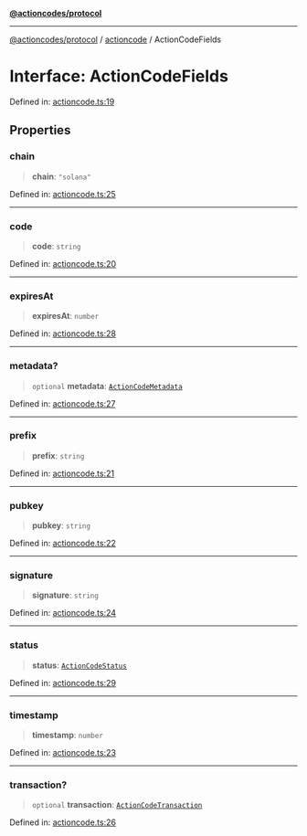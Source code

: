 [**@actioncodes/protocol**](../../README.md)

***

[@actioncodes/protocol](../../modules.md) / [actioncode](../README.md) / ActionCodeFields

# Interface: ActionCodeFields

Defined in: [actioncode.ts:19](https://github.com/otaprotocol/actioncodes/blob/57f8663219c9af5c455731c797e721cd72058ff4/src/actioncode.ts#L19)

## Properties

### chain

> **chain**: `"solana"`

Defined in: [actioncode.ts:25](https://github.com/otaprotocol/actioncodes/blob/57f8663219c9af5c455731c797e721cd72058ff4/src/actioncode.ts#L25)

***

### code

> **code**: `string`

Defined in: [actioncode.ts:20](https://github.com/otaprotocol/actioncodes/blob/57f8663219c9af5c455731c797e721cd72058ff4/src/actioncode.ts#L20)

***

### expiresAt

> **expiresAt**: `number`

Defined in: [actioncode.ts:28](https://github.com/otaprotocol/actioncodes/blob/57f8663219c9af5c455731c797e721cd72058ff4/src/actioncode.ts#L28)

***

### metadata?

> `optional` **metadata**: [`ActionCodeMetadata`](ActionCodeMetadata.md)

Defined in: [actioncode.ts:27](https://github.com/otaprotocol/actioncodes/blob/57f8663219c9af5c455731c797e721cd72058ff4/src/actioncode.ts#L27)

***

### prefix

> **prefix**: `string`

Defined in: [actioncode.ts:21](https://github.com/otaprotocol/actioncodes/blob/57f8663219c9af5c455731c797e721cd72058ff4/src/actioncode.ts#L21)

***

### pubkey

> **pubkey**: `string`

Defined in: [actioncode.ts:22](https://github.com/otaprotocol/actioncodes/blob/57f8663219c9af5c455731c797e721cd72058ff4/src/actioncode.ts#L22)

***

### signature

> **signature**: `string`

Defined in: [actioncode.ts:24](https://github.com/otaprotocol/actioncodes/blob/57f8663219c9af5c455731c797e721cd72058ff4/src/actioncode.ts#L24)

***

### status

> **status**: [`ActionCodeStatus`](../type-aliases/ActionCodeStatus.md)

Defined in: [actioncode.ts:29](https://github.com/otaprotocol/actioncodes/blob/57f8663219c9af5c455731c797e721cd72058ff4/src/actioncode.ts#L29)

***

### timestamp

> **timestamp**: `number`

Defined in: [actioncode.ts:23](https://github.com/otaprotocol/actioncodes/blob/57f8663219c9af5c455731c797e721cd72058ff4/src/actioncode.ts#L23)

***

### transaction?

> `optional` **transaction**: [`ActionCodeTransaction`](ActionCodeTransaction.md)

Defined in: [actioncode.ts:26](https://github.com/otaprotocol/actioncodes/blob/57f8663219c9af5c455731c797e721cd72058ff4/src/actioncode.ts#L26)
